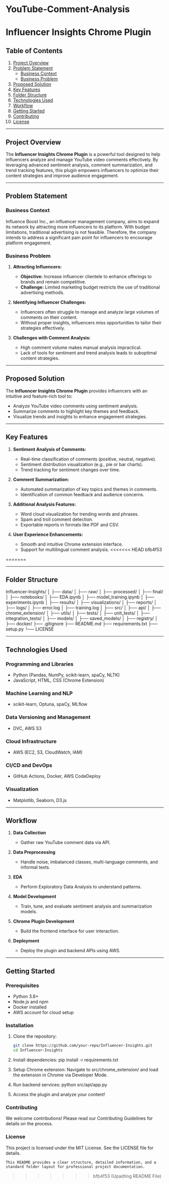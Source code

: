 # YouTube-Comment-Analysis
# Influencer Insights Chrome Plugin

## Table of Contents
1. [Project Overview](#project-overview)
2. [Problem Statement](#problem-statement)
    - [Business Context](#business-context)
    - [Business Problem](#business-problem)
3. [Proposed Solution](#proposed-solution)
4. [Key Features](#key-features)
5. [Folder Structure](#folder-structure)
6. [Technologies Used](#technologies-used)
7. [Workflow](#workflow)
8. [Getting Started](#getting-started)
9. [Contributing](#contributing)
10. [License](#license)

---

## Project Overview
The **Influencer Insights Chrome Plugin** is a powerful tool designed to help influencers analyze and manage YouTube video comments effectively. By leveraging advanced sentiment analysis, comment summarization, and trend tracking features, this plugin empowers influencers to optimize their content strategies and improve audience engagement.

---

## Problem Statement

### Business Context
Influence Boost Inc., an influencer management company, aims to expand its network by attracting more influencers to its platform. With budget limitations, traditional advertising is not feasible. Therefore, the company intends to address a significant pain point for influencers to encourage platform engagement.

### Business Problem
1. **Attracting Influencers:**
   - **Objective:** Increase influencer clientele to enhance offerings to brands and remain competitive.
   - **Challenge:** Limited marketing budget restricts the use of traditional advertising methods.

2. **Identifying Influencer Challenges:**
   - Influencers often struggle to manage and analyze large volumes of comments on their content.
   - Without proper insights, influencers miss opportunities to tailor their strategies effectively.

3. **Challenges with Comment Analysis:**
   - High comment volume makes manual analysis impractical.
   - Lack of tools for sentiment and trend analysis leads to suboptimal content strategies.

---

## Proposed Solution
The **Influencer Insights Chrome Plugin** provides influencers with an intuitive and feature-rich tool to:
- Analyze YouTube video comments using sentiment analysis.
- Summarize comments to highlight key themes and feedback.
- Visualize trends and insights to enhance engagement strategies.

---

## Key Features
1. **Sentiment Analysis of Comments:**
   - Real-time classification of comments (positive, neutral, negative).
   - Sentiment distribution visualization (e.g., pie or bar charts).
   - Trend tracking for sentiment changes over time.

2. **Comment Summarization:**
   - Automated summarization of key topics and themes in comments.
   - Identification of common feedback and audience concerns.

3. **Additional Analysis Features:**
   - Word cloud visualization for trending words and phrases.
   - Spam and troll comment detection.
   - Exportable reports in formats like PDF and CSV.

4. **User Experience Enhancements:**
   - Smooth and intuitive Chrome extension interface.
   - Support for multilingual comment analysis.
<<<<<<< HEAD bfb4f53

======= 

---
## Folder Structure
Influencer-Insights/
│
├── data/
│   ├── raw/
│   ├── processed/
│   ├── final/
│
├── notebooks/
│   ├── EDA.ipynb
│   ├── model_training.ipynb
│   ├── experiments.ipynb
│
├── results/
│   ├── visualizations/
│   ├── reports/
│
├── logs/
│   ├── error.log
│   ├── training.log
│
├── src/
│   ├── api/
│   ├── chrome_extension/
│   ├── utils/
│
├── tests/
│   ├── unit_tests/
│   ├── integration_tests/
│
├── models/
│   ├── saved_models/
│   ├── registry/
│
├── docker/
├── .gitignore
├── README.md
├── requirements.txt
├── setup.py
└── LICENSE

---

## Technologies Used

### Programming and Libraries
- Python (Pandas, NumPy, scikit-learn, spaCy, NLTK)
- JavaScript, HTML, CSS (Chrome Extension)

### Machine Learning and NLP
- scikit-learn, Optuna, spaCy, MLflow

### Data Versioning and Management
- DVC, AWS S3

### Cloud Infrastructure
- AWS (EC2, S3, CloudWatch, IAM)

### CI/CD and DevOps
- GitHub Actions, Docker, AWS CodeDeploy

### Visualization
- Matplotlib, Seaborn, D3.js

---

## Workflow

1. **Data Collection**
   - Gather raw YouTube comment data via API.

2. **Data Preprocessing**
   - Handle noise, imbalanced classes, multi-language comments, and informal texts.

3. **EDA**
   - Perform Exploratory Data Analysis to understand patterns.

4. **Model Development**
   - Train, tune, and evaluate sentiment analysis and summarization models.

5. **Chrome Plugin Development**
   - Build the frontend interface for user interaction.

6. **Deployment**
   - Deploy the plugin and backend APIs using AWS.

---

## Getting Started

### Prerequisites
- Python 3.8+
- Node.js and npm
- Docker installed
- AWS account for cloud setup

### Installation
1. Clone the repository:
   ```bash
   git clone https://github.com/your-repo/Influencer-Insights.git
   cd Influencer-Insights


2. Install dependencies:
    pip install -r requirements.txt

3. Setup Chrome extension:
    Navigate to src/chrome_extension/ and load the extension in Chrome via Developer Mode.

4. Run backend services:
    python src/api/app.py

5. Access the plugin and analyze your content!


### Contributing
We welcome contributions! Please read our Contributing Guidelines for details on the process.

### License
This project is licensed under the MIT License. See the LICENSE file for details.

    This README provides a clear structure, detailed information, and a standard folder layout for professional project documentation.
>>>>>>> bfb4f53 (Upadting README File)
